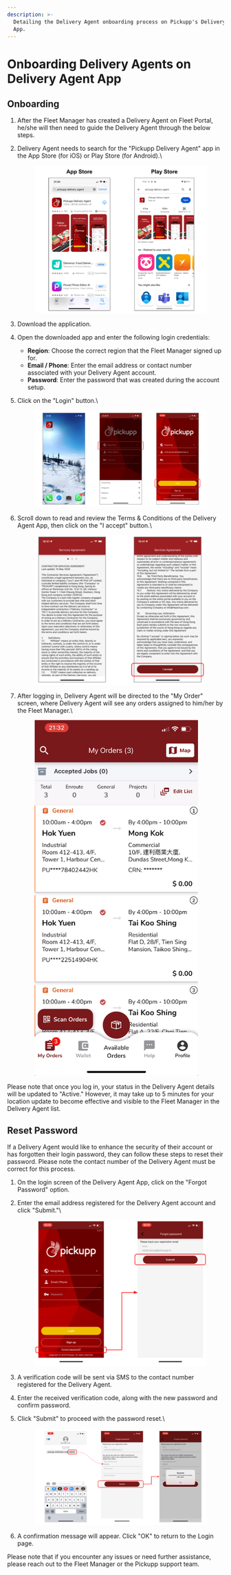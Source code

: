 ```yaml
---
description: >-
  Detailing the Delivery Agent onboarding process on Pickupp's Delivery Agent
  App.
---
```


# Onboarding Delivery Agents on Delivery Agent App

## Onboarding

1. After the Fleet Manager has created a Delivery Agent on Fleet Portal, he/she will then need to guide the Delivery Agent through the below steps.
2.  Delivery Agent needs to search for the "Pickupp Delivery Agent" app in the App Store (for iOS) or Play Store (for Android).\


    <figure><img src="../.gitbook/assets/image (31).png" alt=""><figcaption></figcaption></figure>
3. Download the application.
4. Open the downloaded app and enter the following login credentials:
   * **Region**: Choose the correct region that the Fleet Manager signed up for.
   * **Email / Phone**: Enter the email address or contact number associated with your Delivery Agent account.
   * **Password**: Enter the password that was created during the account setup.
5.  Click on the "Login" button.\


    <figure><img src="../.gitbook/assets/image (32).png" alt=""><figcaption></figcaption></figure>
6.  Scroll down to read and review the Terms & Conditions of the Delivery Agent App, then click on the "I accept" button.\


    <figure><img src="../.gitbook/assets/image (33).png" alt=""><figcaption></figcaption></figure>
7.  After logging in, Delivery Agent will be directed to the "My Order" screen, where Delivery Agent will see any orders assigned to him/her by the Fleet Manager.\


    <figure><img src="../.gitbook/assets/image (34).png" alt=""><figcaption></figcaption></figure>

Please note that once you log in, your status in the Delivery Agent details will be updated to "Active." However, it may take up to 5 minutes for your location update to become effective and visible to the Fleet Manager in the Delivery Agent list.

## Reset Password

If a Delivery Agent would like to enhance the security of their account or has forgotten their login password, they can follow these steps to reset their password. Please note the contact number of the Delivery Agent must be correct for this process.

1. On the login screen of the Delivery Agent App, click on the "Forgot Password" option.
2.  Enter the email address registered for the Delivery Agent account and click "Submit."\


    <figure><img src="../.gitbook/assets/image (35).png" alt=""><figcaption></figcaption></figure>
3. A verification code will be sent via SMS to the contact number registered for the Delivery Agent.
4. Enter the received verification code, along with the new password and confirm password.
5.  Click "Submit" to proceed with the password reset.\


    <figure><img src="../.gitbook/assets/image (36).png" alt=""><figcaption></figcaption></figure>
6. A confirmation message will appear. Click "OK" to return to the Login page.

Please note that if you encounter any issues or need further assistance, please reach out to the Fleet Manager or the Pickupp support team.

